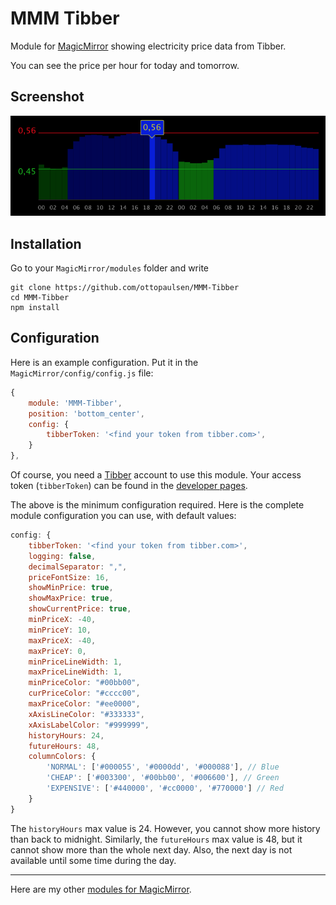# MMM Tibber

Module for [MagicMirror](https://github.com/MichMich/MagicMirror/) showing electricity price data from Tibber.

You can see the price per hour for today and tomorrow.

## Screenshot

![Screenshot](MMM-Tibber.png)


## Installation

Go to your `MagicMirror/modules` folder and write

    git clone https://github.com/ottopaulsen/MMM-Tibber
    cd MMM-Tibber
    npm install



## Configuration

Here is an example configuration. Put it in the `MagicMirror/config/config.js` file:

``` javascript
{
    module: 'MMM-Tibber',
    position: 'bottom_center',
    config: {
        tibberToken: '<find your token from tibber.com>',
    }
},
```

Of course, you need a [Tibber](https://tibber.com/) account to use this module. Your access token (`tibberToken`) can be found in the [developer pages](https://developer.tibber.com/settings/accesstoken).

The above is the minimum configuration required. Here is the complete module configuration you can use, with default values:

``` javascript
config: {
    tibberToken: '<find your token from tibber.com>',
    logging: false,
    decimalSeparator: ",",
    priceFontSize: 16,
    showMinPrice: true,
    showMaxPrice: true,
    showCurrentPrice: true,
    minPriceX: -40,
    minPriceY: 10,
    maxPriceX: -40,
    maxPriceY: 0,
    minPriceLineWidth: 1,
    maxPriceLineWidth: 1,
    minPriceColor: "#00bb00",
    curPriceColor: "#cccc00",
    maxPriceColor: "#ee0000",
    xAxisLineColor: "#333333",
    xAxisLabelColor: "#999999",
    historyHours: 24,
    futureHours: 48,
    columnColors: {
        'NORMAL': ['#000055', '#0000dd', '#000088'], // Blue
        'CHEAP': ['#003300', '#00bb00', '#006600'], // Green
        'EXPENSIVE': ['#440000', '#cc0000', '#770000'] // Red
    }
}
```

The `historyHours` max value is 24. However, you cannot show more history than back to midnight. Similarly, the `futureHours` max value is 48, but it cannot show more than the whole next day. Also, the next day is not available until some time during the day.

<hr/>

Here are my other [modules for MagicMirror](https://github.com/ottopaulsen/magic).


